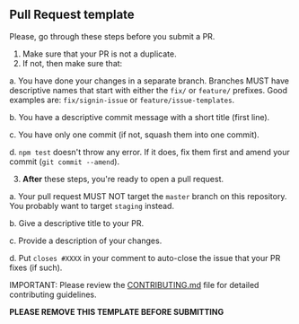 ## Pull Request template
Please, go through these steps before you submit a PR.

1. Make sure that your PR is not a duplicate.
2. If not, then make sure that:

  a. You have done your changes in a separate branch. Branches MUST have descriptive names that start with either the `fix/` or `feature/` prefixes. Good examples are: `fix/signin-issue` or `feature/issue-templates`.

  b. You have a descriptive commit message with a short title (first line).

  c. You have only one commit (if not, squash them into one commit).

  d. `npm test` doesn't throw any error. If it does, fix them first and amend your commit (`git commit --amend`).

3. **After** these steps, you're ready to open a pull request.

  a. Your pull request MUST NOT target the `master` branch on this repository. You probably want to target `staging` instead.

  b. Give a descriptive title to your PR.

  c. Provide a description of your changes.

  d. Put `closes #XXXX` in your comment to auto-close the issue that your PR fixes (if such).

IMPORTANT: Please review the [CONTRIBUTING.md](../CONTRIBUTING.md) file for detailed contributing guidelines.

**PLEASE REMOVE THIS TEMPLATE BEFORE SUBMITTING**

